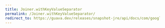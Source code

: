 ```yaml
---
title: Joiner.withKeyValueSeparator
permalink: /Joiner.withKeyValueSeparator/
redirect_to: https://guava.dev/releases/snapshot-jre/api/docs/com/google/common/base/Joiner.html#withKeyValueSeparator-char-
---
```

